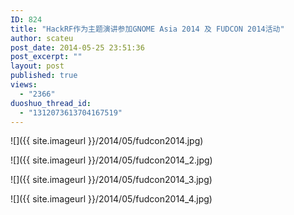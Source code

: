 ```yaml
---
ID: 824
title: "HackRF作为主题演讲参加GNOME Asia 2014 及 FUDCON 2014活动"
author: scateu
post_date: 2014-05-25 23:51:36
post_excerpt: ""
layout: post
published: true
views:
  - "2366"
duoshuo_thread_id:
  - "1312073613704167519"
---
```

![]({{ site.imageurl }}/2014/05/fudcon2014.jpg) 

![]({{ site.imageurl }}/2014/05/fudcon2014_2.jpg) 

![]({{ site.imageurl }}/2014/05/fudcon2014_3.jpg) 

![]({{ site.imageurl }}/2014/05/fudcon2014_4.jpg) 
